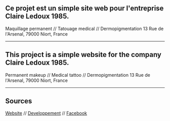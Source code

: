 Ce projet est un simple site web pour l'entreprise Claire Ledoux 1985.
---
Maquillage permanent // Tatouage medical // Dermopigmentation
13 Rue de l'Arsenal, 79000 Niort, France

---

This project is a simple website for the company Claire Ledoux 1985.
---
Permanent makeup // Medical tattoo // Dermopigmentation
13 Rue de l'Arsenal, 79000 Niort, France

---

Sources
---
[Website](http://claireledoux1985.fr/) // 
[Developpement](https://mnicof.github.io/claire_ledoux_1985/) // 
[Facebook](https://www.facebook.com/claireledoux1985/)



